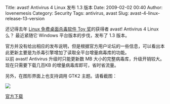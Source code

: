 Title: avast! Antivirus 4 Linux 发布 1.3 版本
Date: 2009-02-02 00:40
Author: lovenemesis
Category: Security
Tags: antivirus, avast
Slug: avast-4-linux-release-13-version

还记得去年 [Linux 免费桌面杀毒软件 Toy
奖](http://linuxtoy.org/archives/3_free_antivirus_under_linux.html)的获得者
avast! Antivirus 4 Linux 么？ 最近紧随它 Windows 平台版本的步伐，发布了
1.3 版本。

官方并没有给出相应的发布说明，但是根据官方用户论坛的一些信息，可以看出本此更新主要是为杀毒引擎增加了读取全平台增量病毒库的功能。  
以前 avast! Antivirus 升级时只能更新数 MB
大小的完整病毒库，升级开销较大。现在只需要下载几百KB
的增量病毒库即可，省时省流量。

另外，在图形界面上也支持调用 GTK2 主题。请看截图：  

[![](http://i.linuxtoy.org/images/2009/02/screenshot-avast-antivirus-250x300.png)](http://i.linuxtoy.org/images/2009/02/screenshot-avast-antivirus.png)

[官方下载](http://www.avast.com/eng/avast-for-linux-workstation.html)
